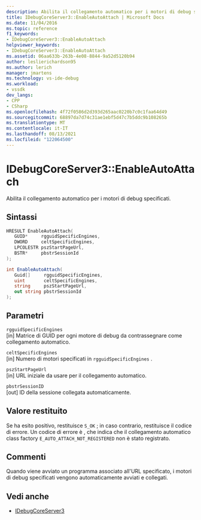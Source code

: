 ```yaml
---
description: Abilita il collegamento automatico per i motori di debug specificati.
title: IDebugCoreServer3::EnableAutoAttach | Microsoft Docs
ms.date: 11/04/2016
ms.topic: reference
f1_keywords:
- IDebugCoreServer3::EnableAutoAttach
helpviewer_keywords:
- IDebugCoreServer3::EnableAutoAttach
ms.assetid: 06aa633b-263b-4e08-8844-9a52d5120b94
author: leslierichardson95
ms.author: lerich
manager: jmartens
ms.technology: vs-ide-debug
ms.workload:
- vssdk
dev_langs:
- CPP
- CSharp
ms.openlocfilehash: 4f72f0586d2d393d265aac0220b7c0c1faa64d49
ms.sourcegitcommit: 68897da7d74c31ae1ebf5d47c7b5ddc9b108265b
ms.translationtype: MT
ms.contentlocale: it-IT
ms.lasthandoff: 08/13/2021
ms.locfileid: "122064500"
---
```

# <a name="idebugcoreserver3enableautoattach"></a>IDebugCoreServer3::EnableAutoAttach
Abilita il collegamento automatico per i motori di debug specificati.

## <a name="syntax"></a>Sintassi

```cpp
HRESULT EnableAutoAttach(
   GUID*     rgguidSpecificEngines,
   DWORD     celtSpecificEngines,
   LPCOLESTR pszStartPageUrl,
   BSTR*     pbstrSessionId
);
```

```csharp
int EnableAutoAttach(
   Guid[]     rgguidSpecificEngines,
   uint       celtSpecificEngines,
   string     pszStartPageUrl,
   out string pbstrSessionId
);
```

## <a name="parameters"></a>Parametri
`rgguidSpecificEngines`\
[in] Matrice di GUID per ogni motore di debug da contrassegnare come collegamento automatico.

`celtSpecificEngines`\
[in] Numero di motori specificati in `rgguidSpecificEngines` .

`pszStartPageUrl`\
[in] URL iniziale da usare per il collegamento automatico.

`pbstrSessionID`\
[out] ID della sessione collegata automaticamente.

## <a name="return-value"></a>Valore restituito
 Se ha esito positivo, restituisce `S_OK` ; in caso contrario, restituisce il codice di errore. Un codice di errore è , che indica che il collegamento automatico class factory `E_AUTO_ATTACH_NOT_REGISTERED` non è stato registrato.

## <a name="remarks"></a>Commenti
 Quando viene avviato un programma associato all'URL specificato, i motori di debug specificati vengono automaticamente avviati e collegati.

## <a name="see-also"></a>Vedi anche
- [IDebugCoreServer3](../../../extensibility/debugger/reference/idebugcoreserver3.md)
